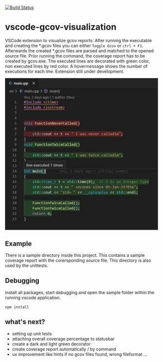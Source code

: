 [![Build Status](https://dev.azure.com/thomassedlmair/vscode-gcov-visualization/_apis/build/status/ThoSe1990.vscode-gcov-visualization?branchName=master)](https://dev.azure.com/thomassedlmair/vscode-gcov-visualization/_build/latest?definitionId=1&branchName=master)

# vscode-gcov-visualization

VSCode extension to visualize gcov reports. After running the executable and creating the *.gcov files you can either `Toggle Gcov` or `ctrl + F1`. Afterwards the created *.gcov files are parsed and matched to the opened source file. Prior running the command, the coverage report has to be created by gcov.exe. The executed lines are decorated with green color, non executed lines by red color. A hovermessage shows the number of executions for each line.  Extension still under development.

![](img/sampleScreenshot.png)

## Example

There is a sample directory inside this project. This contains a sample coverage report with the corersponding source file. This directory is also used by the unittests. 

## Debugging

Install all packages, start debugging and open the sample folder within the running vscode application. 
```
npm install
```


## what's next?

* setting up unit tests 
* attaching overall coverage percentage to statusbar
* create a dark and light green decorator
* create coverage report automatically / by command 
* ux improvement like hints if no gcov files found, wrong fileformat ... 
